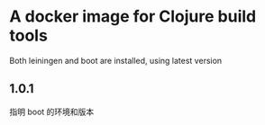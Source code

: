 # A docker image for Clojure build tools 

Both leiningen and boot are installed, using latest version

## 1.0.1
 指明 boot 的环境和版本

